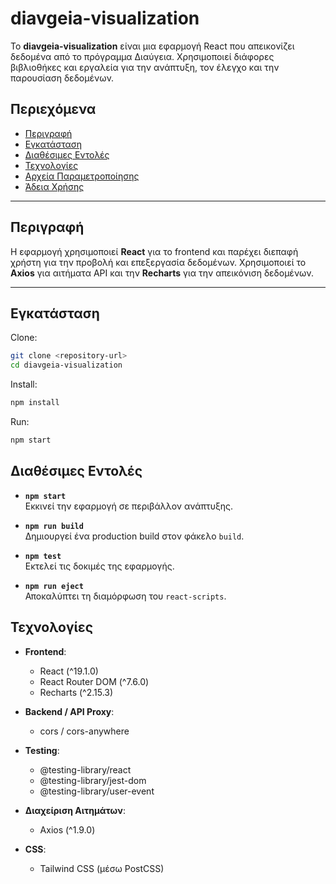 
# diavgeia-visualization

Το **diavgeia-visualization** είναι μια εφαρμογή React που απεικονίζει δεδομένα από το πρόγραμμα Διαύγεια. Χρησιμοποιεί διάφορες βιβλιοθήκες και εργαλεία για την ανάπτυξη, τον έλεγχο και την παρουσίαση δεδομένων.

## Περιεχόμενα

- [Περιγραφή](#περιγραφή)
- [Εγκατάσταση](#εγκατάσταση)
- [Διαθέσιμες Εντολές](#διαθέσιμες-εντολές)
- [Τεχνολογίες](#τεχνολογίες)
- [Αρχεία Παραμετροποίησης](#αρχεία-παραμετροποίησης)
- [Άδεια Χρήσης](#άδεια-χρήσης)

---

## Περιγραφή

Η εφαρμογή χρησιμοποιεί **React** για το frontend και παρέχει διεπαφή χρήστη για την προβολή και επεξεργασία δεδομένων. Χρησιμοποιεί το **Axios** για αιτήματα API και την **Recharts** για την απεικόνιση δεδομένων.

---

## Εγκατάσταση

Clone:

```bash
git clone <repository-url>
cd diavgeia-visualization
```

Install:

```bash
npm install
```

Run:

```bash
npm start
```

## Διαθέσιμες Εντολές

- **`npm start`**  
  Εκκινεί την εφαρμογή σε περιβάλλον ανάπτυξης.
  
- **`npm run build`**  
  Δημιουργεί ένα production build στον φάκελο `build`.
  
- **`npm test`**  
  Εκτελεί τις δοκιμές της εφαρμογής.
  
- **`npm run eject`**  
  Αποκαλύπτει τη διαμόρφωση του `react-scripts`.

## Τεχνολογίες

- **Frontend**:
  - React (^19.1.0)
  - React Router DOM (^7.6.0)
  - Recharts (^2.15.3)
  
- **Backend / API Proxy**:
  - cors / cors-anywhere
  
- **Testing**:
  - @testing-library/react
  - @testing-library/jest-dom
  - @testing-library/user-event
  
- **Διαχείριση Αιτημάτων**:
  - Axios (^1.9.0)
  
- **CSS**:
  - Tailwind CSS (μέσω PostCSS)
